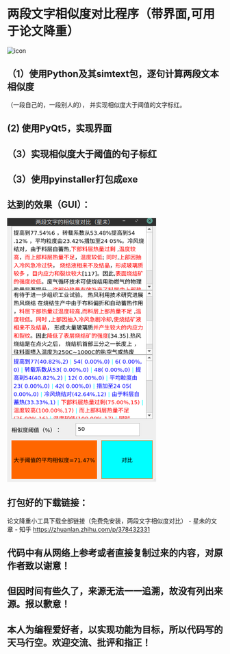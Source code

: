 # 两段文字相似度对比程序（带界面,可用于论文降重）
![icon](icon.ico)
## （1）使用Python及其simtext包，逐句计算两段文本相似度
（一段自己的，一段别人的），
并实现相似度大于阈值的文字标红。
##  (2) 使用PyQt5，实现界面
## （3）实现相似度大于阈值的句子标红
## （3）使用pyinstaller打包成exe

## 达到的效果（GUI）：
![GUI](gui.png)

## 打包好的下载链接：
论文降重小工具下载全部链接（免费免安装，两段文字相似度对比） - 星未的文章 - 知乎
https://zhuanlan.zhihu.com/p/378432331

## 代码中有从网络上参考或者直接复制过来的内容，对原作者致以谢意！
## 但因时间有些久了，来源无法一一追溯，故没有列出来源。报以歉意！
## 本人为编程爱好者，以实现功能为目标，所以代码写的天马行空。欢迎交流、批评和指正！
